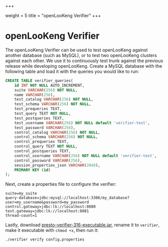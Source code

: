 +++

weight = 5
title = "openLooKeng Verifier"
+++

# openLooKeng Verifier

The openLooKeng Verifier can be used to test openLooKeng against another database (such as MySQL), or to test two openLooKeng clusters against each other. We use it to continuously test trunk against the previous release while developing openLooKeng. Create a MySQL database with the following table and load it with the queries you would like to run:

``` sql
CREATE TABLE verifier_queries(
    id INT NOT NULL AUTO_INCREMENT,
    suite VARCHAR(256) NOT NULL,
    name VARCHAR(256),
    test_catalog VARCHAR(256) NOT NULL,
    test_schema VARCHAR(256) NOT NULL,
    test_prequeries TEXT,
    test_query TEXT NOT NULL,
    test_postqueries TEXT,
    test_username VARCHAR(256) NOT NULL default 'verifier-test',
    test_password VARCHAR(256),
    control_catalog VARCHAR(256) NOT NULL,
    control_schema VARCHAR(256) NOT NULL,
    control_prequeries TEXT,
    control_query TEXT NOT NULL,
    control_postqueries TEXT,
    control_username VARCHAR(256) NOT NULL default 'verifier-test',
    control_password VARCHAR(256),
    session_properties_json VARCHAR(2048),
    PRIMARY KEY (id)
);
```

Next, create a properties file to configure the verifier:

``` properties
suite=my_suite
query-database=jdbc:mysql://localhost:3306/my_database?user=my_username&password=my_password
control.gateway=jdbc:lk://localhost:8080
test.gateway=jdbc:lk://localhost:8081
thread-count=1
```

Lastly, download [presto-verifier-316-executable.jar](https://repo1.maven.org/maven2/io/hetu/core/presto-verifier/316/presto-verifier-316-executable.jar), rename it to
`verifier`, make it executable with `chmod +x`, then run it:

``` shell
./verifier verify config.properties
```

